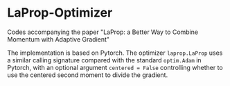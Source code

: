 # LaProp-Optimizer
Codes accompanying the paper "LaProp: a Better Way to Combine Momentum with Adaptive Gradient"

The implementation is based on Pytorch. The optimizer ```laprop.LaProp``` uses a similar calling signature compared with the standard ```optim.Adam``` in Pytorch, 
with an optional argument ```centered = False``` controlling whether to use the centered second moment to divide the gradient.
